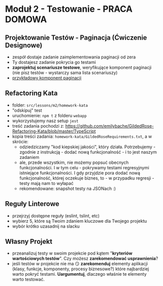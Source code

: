 # Moduł 2 - Testowanie - PRACA DOMOWA

## Projektowanie Testów - Paginacja (Ćwiczenie Designowe)

- zespół dostaje zadanie zaimplementowania paginacji od zera
- Ty dostajesz zadanie pokrycia go testami
- **zaprojektuj scenariusze testowe**, weryfikujące komponent paginacji (nie pisz testów - wystarczy sama lista scenariuszy)
- [przykładowy komponent paginacji](https://material-ui.com/components/pagination/)

## Refactoring Kata

- folder: `src/lessons/m2/homework-kata`
- "odskipuj" test
- uruchomienie: `npm t` z folderu `webapp`
- wykorzystujemy nasz setup `jest`
- treść zadania pochodzi z: https://github.com/emilybache/GildedRose-Refactoring-Kata/blob/master/TypeScript
- kopia treści zadania: `homework-kata/GildedRoseRequirements.txt`, a w skrócie:
  - odziedziczamy "kod kiepskiej jakości", który działa. Potrzebujemy - zgodnie z instrukcją - dodać nową funkcjonalność - i to jest naszym zadaniem
  - ale, przede wszystkim, nie możemy popsuć obecnych funkcjonalności. I w tym celu - pokrywamy testami regresyjnymi istniejące funkcjonalności. I gdy przyjdzie pora dodać nową funkcjonalność, której oczekuje biznes, to - w przypadku regresji - testy mają nam to wyłapać
  - rekomendowane: snapshot testy na JSONach :)

## Reguły Linterowe

- przejrzyj dostępne reguły (eslint, tslint, etc)
- wybierz 5, które są Twoim zdaniem kluczowe dla Twojego projektu
- wybór krótko uzasadnij na slacku

## Własny Projekt

- przeanalizuj testy w swoim projekcie pod kątem "**kryteriów wartościowych testów**". Czy możesz **zarekomendować usprawnienia**?
- jeśli testów w projekcie nie ma 😏 **zarekomenduj** elementy aplikacji (klasy, funkcje, komponenty, procesy biznesowe?) które najbardziej warto pokryć testami. **Uargumentuj**, dlaczego właśnie te elementy warto testować.
